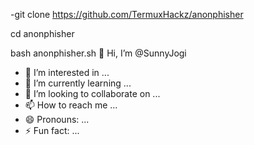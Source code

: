 -git clone https://github.com/TermuxHackz/anonphisher

cd anonphisher

bash anonphisher.sh
👋 Hi, I’m @SunnyJogi
- 👀 I’m interested in ...
- 🌱 I’m currently learning ...
- 💞️ I’m looking to collaborate on ...
- 📫 How to reach me ...
- 😄 Pronouns: ...
- ⚡ Fun fact: ...

<!---
SunnyJogi/SunnyJogi is a ✨ special ✨ repository because its `README.md` (this file) appears on your GitHub profile.
You can click the Preview link to take a look at your changes.
--->
